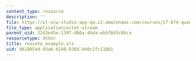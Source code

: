 ```yaml
---
content_type: resource
description: ''
file: https://ol-ocw-studio-app-qa.s3.amazonaws.com/courses/17-874-quantitative-research-methods-multivariate-spring-2004/d618854d92a6d140836d040c2fc118b1_resvote_example.xls
file_type: application/octet-stream
parent_uid: 2243e45e-1397-db6a-4bda-eb5f8d3c0bca
resourcetype: Other
title: resvote_example.xls
uid: d618854d-92a6-d140-836d-040c2fc118b1
---
```

